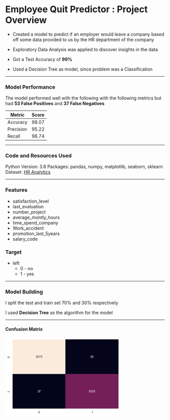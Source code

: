 # Employee Quit Predictor : Project Overview

* Created a model to predict if an employer would leave a company based off some data provided to us by the HR department of the company

* Exploratory Data Analysis was applied to discover insights in the data

* Got a Test Accuracy of **99%**

* Used a Decision Tree as model, since problem was a Classification
___

### Model Performance
The model performed well with the following with the following metrics but had **53 False Positives** and **37 False Negatives**

| Metric    | Score   | 
|-----------|---------|
| Accuracy  | 98.07   |
| Precision | 95.22   |
| Recall    | 96.74   |

___
### Code and Resources Used
Python Version: 3.8
Packages: pandas, numpy, matplotlib, seaborn, sklearn
Dataset: [HR Analytics](kaggle.com/giripujar/hr-analytics)

___
### Features
* satisfaction_level
* last_evaluation
* number_project
* average_montly_hours
* time_spend_company
* Work_accident
* promotion_last_5years
* salary_code

### Target
* left
    * 0 - no
    * 1 - yes
___

### Model Building

I split the test and train set 70% and 30% respectively

I used **Decision Tree** as the algorithm for the model
___

#### Confusion Matrix

![Confusion Matrix](img/cmatrix.png)
